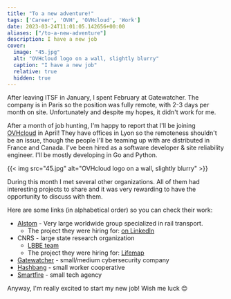 ```yaml
---
title: "To a new adventure!"
tags: ['Career', 'OVH', 'OVHcloud', 'Work']
date: 2023-03-24T11:01:05.142656+00:00
aliases: ["/to-a-new-adventure"]
description: I have a new job
cover:
  image: "45.jpg"
  alt: "OVHcloud logo on a wall, slightly blurry"
  caption: "I have a new job"
  relative: true
  hidden: true
---
```

After leaving ITSF in January, I spent February at Gatewatcher. The company is in Paris so the position was fully remote, with 2-3 days per month on site. Unfortunately and despite my hopes, it didn't work for me.

After a month of job hunting, I'm happy to report that I'll be joining [OVHcloud](https://ovhcloud.com) in April! They have offices in Lyon so the remoteness shouldn't be an issue, though the people I'll be teaming up with are distributed in France and Canada. I've been hired as a software developer & site reliability engineer. I'll be mostly developing in Go and Python.

{{< img src="45.jpg" alt="OVHcloud logo on a wall, slightly blurry" >}}

During this month I met several other organizations. All of them had interesting projects to share and it was very rewarding to have the opportunity to discuss with them.

Here are some links (in alphabetical order) so you can check their work:

* [Alstom](https://www.alstom.com/) - Very large worldwide group specialized in rail transport.
    * The project they were hiring for: [on LinkedIn](https://www.linkedin.com/jobs/view/project-software-designer-netbox-1-at-alstom-3495964133)
* CNRS - large state research organization
    * [LBBE team](https://lbbe.univ-lyon1.fr/)
    * The project they were hiring for: [Lifemap](https://lifemap.univ-lyon1.fr/)
* [Gatewatcher](https://www.gatewatcher.com/) - small/medium cybersecurity company
* [Hashbang](https://hashbang.fr/) - small worker cooperative
* [Smartfire](https://www.smartfire.pro/) - small tech agency

Anyway, I'm really excited to start my new job! Wish me luck 😊

